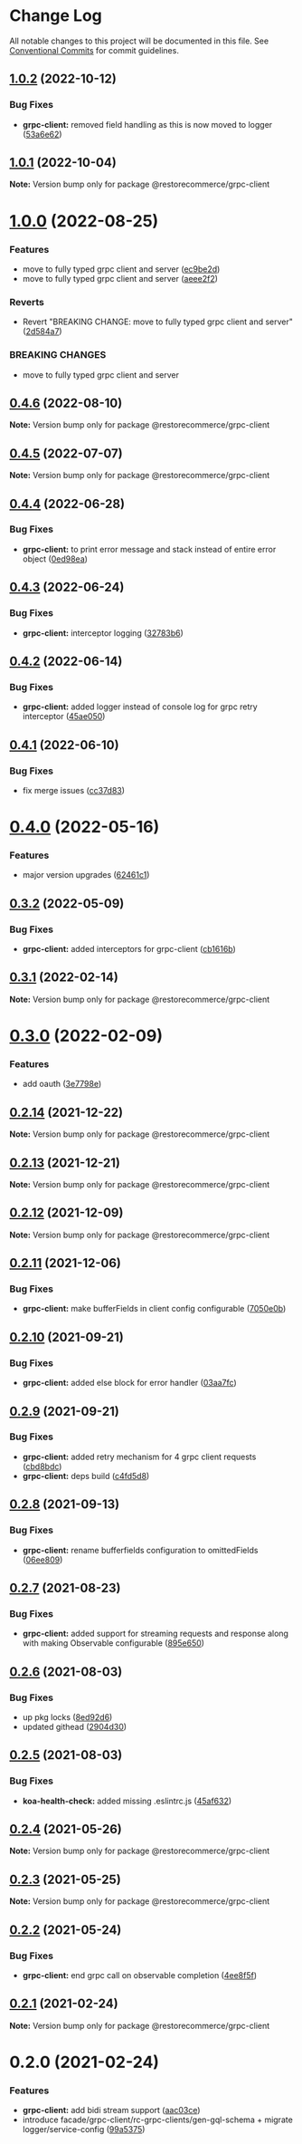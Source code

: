 # Change Log

All notable changes to this project will be documented in this file.
See [Conventional Commits](https://conventionalcommits.org) for commit guidelines.

## [1.0.2](https://github.com/restorecommerce/libs/compare/@restorecommerce/grpc-client@1.0.1...@restorecommerce/grpc-client@1.0.2) (2022-10-12)


### Bug Fixes

* **grpc-client:** removed field handling as this is now moved to logger ([53a6e62](https://github.com/restorecommerce/libs/commit/53a6e62abd37f07186dcbabf0e8c87752b4895d1))





## [1.0.1](https://github.com/restorecommerce/libs/compare/@restorecommerce/grpc-client@1.0.0...@restorecommerce/grpc-client@1.0.1) (2022-10-04)

**Note:** Version bump only for package @restorecommerce/grpc-client





# [1.0.0](https://github.com/restorecommerce/libs/compare/@restorecommerce/grpc-client@0.4.6...@restorecommerce/grpc-client@1.0.0) (2022-08-25)


### Features

* move to fully typed grpc client and server ([ec9be2d](https://github.com/restorecommerce/libs/commit/ec9be2daff0823e9ba440a2845b7b1a7f2d74b50))
* move to fully typed grpc client and server ([aeee2f2](https://github.com/restorecommerce/libs/commit/aeee2f2b7ca470223d7bc42fd7cafd4bb8387796))


### Reverts

* Revert "BREAKING CHANGE: move to fully typed grpc client and server" ([2d584a7](https://github.com/restorecommerce/libs/commit/2d584a709632ae608f595a2c836deabd34f671d9))


### BREAKING CHANGES

* move to fully typed grpc client and server





## [0.4.6](https://github.com/restorecommerce/libs/compare/@restorecommerce/grpc-client@0.4.5...@restorecommerce/grpc-client@0.4.6) (2022-08-10)

**Note:** Version bump only for package @restorecommerce/grpc-client





## [0.4.5](https://github.com/restorecommerce/libs/compare/@restorecommerce/grpc-client@0.4.4...@restorecommerce/grpc-client@0.4.5) (2022-07-07)

**Note:** Version bump only for package @restorecommerce/grpc-client





## [0.4.4](https://github.com/restorecommerce/libs/compare/@restorecommerce/grpc-client@0.4.3...@restorecommerce/grpc-client@0.4.4) (2022-06-28)


### Bug Fixes

* **grpc-client:** to print error message and stack instead of entire error object ([0ed98ea](https://github.com/restorecommerce/libs/commit/0ed98ea2ebdeda8490679ff3cbe68fe408373423))





## [0.4.3](https://github.com/restorecommerce/libs/compare/@restorecommerce/grpc-client@0.4.2...@restorecommerce/grpc-client@0.4.3) (2022-06-24)


### Bug Fixes

* **grpc-client:** interceptor logging ([32783b6](https://github.com/restorecommerce/libs/commit/32783b6c106fb8b50aad63ba8748768b447bd955))





## [0.4.2](https://github.com/restorecommerce/libs/compare/@restorecommerce/grpc-client@0.4.1...@restorecommerce/grpc-client@0.4.2) (2022-06-14)


### Bug Fixes

* **grpc-client:** added logger instead of console log for grpc retry interceptor ([45ae050](https://github.com/restorecommerce/libs/commit/45ae0505521c4d2255139f6d4fc48f267068d38e))





## [0.4.1](https://github.com/restorecommerce/libs/compare/@restorecommerce/grpc-client@0.4.0...@restorecommerce/grpc-client@0.4.1) (2022-06-10)


### Bug Fixes

* fix merge issues ([cc37d83](https://github.com/restorecommerce/libs/commit/cc37d8356df3b494af8c6af9e39304a49073301c))





# [0.4.0](https://github.com/restorecommerce/libs/compare/@restorecommerce/grpc-client@0.3.2...@restorecommerce/grpc-client@0.4.0) (2022-05-16)


### Features

* major version upgrades ([62461c1](https://github.com/restorecommerce/libs/commit/62461c1ef0eb5cd693dcca25b7f9c6f92e549818))





## [0.3.2](https://github.com/restorecommerce/libs/compare/@restorecommerce/grpc-client@0.3.1...@restorecommerce/grpc-client@0.3.2) (2022-05-09)


### Bug Fixes

* **grpc-client:** added interceptors for grpc-client ([cb1616b](https://github.com/restorecommerce/libs/commit/cb1616b8584835c3914115a8698ee810df0580b2))





## [0.3.1](https://github.com/restorecommerce/libs/compare/@restorecommerce/grpc-client@0.3.0...@restorecommerce/grpc-client@0.3.1) (2022-02-14)

**Note:** Version bump only for package @restorecommerce/grpc-client





# [0.3.0](https://github.com/restorecommerce/libs/compare/@restorecommerce/grpc-client@0.2.14...@restorecommerce/grpc-client@0.3.0) (2022-02-09)


### Features

* add oauth ([3e7798e](https://github.com/restorecommerce/libs/commit/3e7798e3aa10ef092872928f5254cd5fbb125f3b))





## [0.2.14](https://github.com/restorecommerce/libs/compare/@restorecommerce/grpc-client@0.2.13...@restorecommerce/grpc-client@0.2.14) (2021-12-22)

**Note:** Version bump only for package @restorecommerce/grpc-client





## [0.2.13](https://github.com/restorecommerce/libs/compare/@restorecommerce/grpc-client@0.2.12...@restorecommerce/grpc-client@0.2.13) (2021-12-21)

**Note:** Version bump only for package @restorecommerce/grpc-client





## [0.2.12](https://github.com/restorecommerce/libs/compare/@restorecommerce/grpc-client@0.2.11...@restorecommerce/grpc-client@0.2.12) (2021-12-09)

**Note:** Version bump only for package @restorecommerce/grpc-client





## [0.2.11](https://github.com/restorecommerce/libs/compare/@restorecommerce/grpc-client@0.2.10...@restorecommerce/grpc-client@0.2.11) (2021-12-06)


### Bug Fixes

* **grpc-client:** make bufferFields in client config configurable ([7050e0b](https://github.com/restorecommerce/libs/commit/7050e0b2cc0ef9c6909c59b17da32349a6a4fea8))





## [0.2.10](https://github.com/restorecommerce/libs/compare/@restorecommerce/grpc-client@0.2.9...@restorecommerce/grpc-client@0.2.10) (2021-09-21)


### Bug Fixes

* **grpc-client:** added else block for error handler ([03aa7fc](https://github.com/restorecommerce/libs/commit/03aa7fc66e973a02ed63e35e1d2f02da4bb9dc7c))





## [0.2.9](https://github.com/restorecommerce/libs/compare/@restorecommerce/grpc-client@0.2.8...@restorecommerce/grpc-client@0.2.9) (2021-09-21)


### Bug Fixes

* **grpc-client:** added retry mechanism for 4 grpc client requests ([cbd8bdc](https://github.com/restorecommerce/libs/commit/cbd8bdc5ca16ca85c2964d4b4061ec1deb06a569))
* **grpc-client:** deps build ([c4fd5d8](https://github.com/restorecommerce/libs/commit/c4fd5d8f507298a0c8b0f84763d131b8a4b4e011))





## [0.2.8](https://github.com/restorecommerce/libs/compare/@restorecommerce/grpc-client@0.2.7...@restorecommerce/grpc-client@0.2.8) (2021-09-13)


### Bug Fixes

* **grpc-client:** rename bufferfields configuration to omittedFields ([06ee809](https://github.com/restorecommerce/libs/commit/06ee809408d4af3bc85c7c0ddf2cc19fa8fb212a))





## [0.2.7](https://github.com/restorecommerce/libs/compare/@restorecommerce/grpc-client@0.2.6...@restorecommerce/grpc-client@0.2.7) (2021-08-23)


### Bug Fixes

* **grpc-client:** added support for streaming requests and response along with making Observable configurable ([895e650](https://github.com/restorecommerce/libs/commit/895e650702ec31075bff7d71a8595241bf6aa439))





## [0.2.6](https://github.com/restorecommerce/libs/compare/@restorecommerce/grpc-client@0.2.5...@restorecommerce/grpc-client@0.2.6) (2021-08-03)


### Bug Fixes

* up pkg locks ([8ed92d6](https://github.com/restorecommerce/libs/commit/8ed92d613b9a095e4b5066056ac566e5dbcf1472))
* updated githead ([2904d30](https://github.com/restorecommerce/libs/commit/2904d30e5773dc8a87c01a08ff6481f99d692354))





## [0.2.5](https://github.com/restorecommerce/libs/compare/@restorecommerce/grpc-client@0.2.4...@restorecommerce/grpc-client@0.2.5) (2021-08-03)


### Bug Fixes

* **koa-health-check:** added missing .eslintrc.js ([45af632](https://github.com/restorecommerce/libs/commit/45af632955d2dd448e7a27f4e8c4b971412cd004))





## [0.2.4](https://github.com/restorecommerce/libs/compare/@restorecommerce/grpc-client@0.2.3...@restorecommerce/grpc-client@0.2.4) (2021-05-26)

**Note:** Version bump only for package @restorecommerce/grpc-client





## [0.2.3](https://github.com/restorecommerce/libs/compare/@restorecommerce/grpc-client@0.2.2...@restorecommerce/grpc-client@0.2.3) (2021-05-25)

**Note:** Version bump only for package @restorecommerce/grpc-client





## [0.2.2](https://github.com/restorecommerce/libs/compare/@restorecommerce/grpc-client@0.2.1...@restorecommerce/grpc-client@0.2.2) (2021-05-24)


### Bug Fixes

* **grpc-client:** end grpc call on observable completion ([4ee8f5f](https://github.com/restorecommerce/libs/commit/4ee8f5f1e36a6d5c29fdeb3719e8c3f6280e907b))





## [0.2.1](https://github.com/restorecommerce/libs/compare/@restorecommerce/grpc-client@0.2.0...@restorecommerce/grpc-client@0.2.1) (2021-02-24)

**Note:** Version bump only for package @restorecommerce/grpc-client





# 0.2.0 (2021-02-24)


### Features

* **grpc-client:** add bidi stream support ([aac03ce](https://github.com/restorecommerce/libs/commit/aac03ce6eb0c650017f32e161cd89fe09361d7f3))
* introduce facade/grpc-client/rc-grpc-clients/gen-gql-schema + migrate logger/service-config ([99a5375](https://github.com/restorecommerce/libs/commit/99a53754c7a4b27c77f81c6560a3c2aa26a03b2e))
